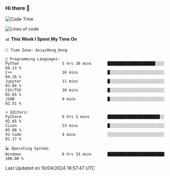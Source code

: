 ### Hi there 👋

<!--
**RoiexLee/RoiexLee** is a ✨ _special_ ✨ repository because its `README.md` (this file) appears on your GitHub profile.

Here are some ideas to get you started:

- 🔭 I’m currently working on ...
- 🌱 I’m currently learning ...
- 👯 I’m looking to collaborate on ...
- 🤔 I’m looking for help with ...
- 💬 Ask me about ...
- 📫 How to reach me: ...
- 😄 Pronouns: ...
- ⚡ Fun fact: ...
-->

<!--START_SECTION:waka-->
![Code Time](http://img.shields.io/badge/Code%20Time-488%20hrs%2047%20mins-blue)

![Lines of code](https://img.shields.io/badge/From%20Hello%20World%20I%27ve%20Written-37.3%20thousand%20lines%20of%20code-blue)

📊 **This Week I Spent My Time On** 

```text
🕑︎ Time Zone: Asia/Hong_Kong

💬 Programming Languages: 
Python                   5 hrs 30 mins       █████████████████████░░░░   84.13 % 
C++                      16 mins             █░░░░░░░░░░░░░░░░░░░░░░░░   04.26 % 
Jupyter                  11 mins             █░░░░░░░░░░░░░░░░░░░░░░░░   03.04 % 
CSV/TSV                  10 mins             █░░░░░░░░░░░░░░░░░░░░░░░░   02.65 % 
JSON                     9 mins              █░░░░░░░░░░░░░░░░░░░░░░░░   02.51 % 

🔥 Editors: 
PyCharm                  6 hrs 5 mins        ███████████████████████░░   92.85 % 
CLion                    23 mins             █░░░░░░░░░░░░░░░░░░░░░░░░   05.98 % 
VS Code                  4 mins              ░░░░░░░░░░░░░░░░░░░░░░░░░   01.17 % 

💻 Operating System: 
Windows                  6 hrs 33 mins       █████████████████████████   100.00 % 
```


 Last Updated on 10/04/2024 18:57:47 UTC
<!--END_SECTION:waka-->
